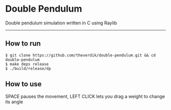 # Double Pendulum
Double pendulum simulation written in C using Raylib

----

## How to run
```
$ git clone https://github.com/theverdik/double-pendulum.git && cd double-pendulum
$ make deps release
$ ./build/release/dp
```

## How to use
SPACE pauses the movement, LEFT CLICK lets you drag a weight to change its angle
